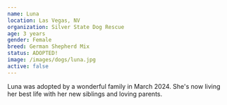 ```yaml
---
name: Luna
location: Las Vegas, NV
organization: Silver State Dog Rescue
age: 3 years
gender: Female
breed: German Shepherd Mix
status: ADOPTED!
image: /images/dogs/luna.jpg
active: false
---
```


Luna was adopted by a wonderful family in March 2024. She's now living her best life with her new siblings and loving parents. 
